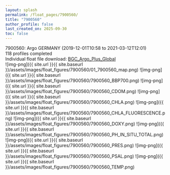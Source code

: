 ```yaml
---
layout: splash
permalink: /float_pages/7900560/
title: "7900560"
author_profile: false
last_created_on: 2025-09-30
toc: false
---
```

 
7900560: Argo GERMANY (2019-12-01T10:58 to 2021-03-12T12:01)\
118 profiles completed\
Individual float file download: [BGC_Argo_Plus_Global](https://ftp.soest.hawaii.edu/bgc_argo_plus/Individual_Floats/outliers_removed/7900560_Sprof_processed.nc)\
![img-png]({{ site.url }}{{ site.baseurl }}/assets/images/float_figures/7900560/01_7900560_map.png)
![img-png]({{ site.url }}{{ site.baseurl }}/assets/images/float_figures/7900560/7900560_BBP700.png)
![img-png]({{ site.url }}{{ site.baseurl }}/assets/images/float_figures/7900560/7900560_CDOM.png)
![img-png]({{ site.url }}{{ site.baseurl }}/assets/images/float_figures/7900560/7900560_CHLA.png)
![img-png]({{ site.url }}{{ site.baseurl }}/assets/images/float_figures/7900560/7900560_CHLA_FLUORESCENCE.png)
![img-png]({{ site.url }}{{ site.baseurl }}/assets/images/float_figures/7900560/7900560_DOXY.png)
![img-png]({{ site.url }}{{ site.baseurl }}/assets/images/float_figures/7900560/7900560_PH_IN_SITU_TOTAL.png)
![img-png]({{ site.url }}{{ site.baseurl }}/assets/images/float_figures/7900560/7900560_PRES.png)
![img-png]({{ site.url }}{{ site.baseurl }}/assets/images/float_figures/7900560/7900560_PSAL.png)
![img-png]({{ site.url }}{{ site.baseurl }}/assets/images/float_figures/7900560/7900560_TEMP.png)
